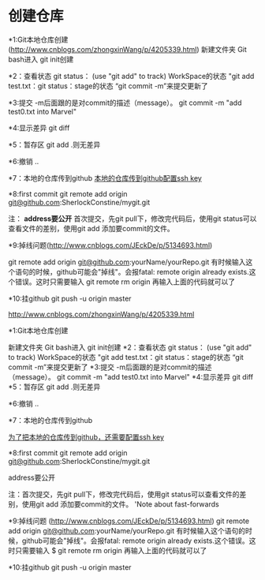 # 创建仓库

*1:Git本地仓库创建(http://www.cnblogs.com/zhongxinWang/p/4205339.html)
新建文件夹
Git bash进入
git init创建

*2：查看状态
git status： (use "git add" to track) WorkSpace的状态
"git add test.txt：git status：stage的状态
“git commit -m”来提交更新了

*3:提交
-m后面跟的是对commit的描述（message）。
git commit -m "add test0.txt into Marvel"

*4:显示差异
git diff

*5：暂存区
git add .则无差异

*6:撤销
..

*7：本地的仓库传到github
[本地的仓库传到github配置ssh key](http://blog.csdn.net/llf369477769/article/details/51917557)

*8:first commit
git remote add origin git@github.com:SherlockConstine/mygit.git


注：
**address要公开**
首次提交，先git pull下，修改完代码后，使用git status可以查看文件的差别，使用git add 添加要commit的文件。

*9:掉线问题(http://www.cnblogs.com/JEckDe/p/5134693.html)

git remote add origin git@github.com:yourName/yourRepo.git
有时候输入这个语句的时候，github可能会"掉线"。会报fatal: remote origin already exists.这个错误。这时只需要输入
git remote rm origin 再输入上面的代码就可以了

*10:挂github
git push -u origin master


http://www.cnblogs.com/zhongxinWang/p/4205339.html

*1:Git本地仓库创建

新建文件夹
Git bash进入
git init创建
*2：查看状态
git status： (use "git add" to track) WorkSpace的状态
"git add test.txt：git status：stage的状态
“git commit -m”来提交更新了
*3:提交
-m后面跟的是对commit的描述（message）。
git commit -m "add test0.txt into Marvel"
*4:显示差异
git diff
*5：暂存区
git add .则无差异

*6:撤销
..

*7：本地的仓库传到github

[为了把本地的仓库传到github，还需要配置ssh key](http://blog.csdn.net/llf369477769/article/details/51917557)

*8:first commit
git remote add origin git@github.com:SherlockConstine/mygit.git

address要公开

注：首次提交，先git pull下，修改完代码后，使用git status可以查看文件的差别，使用git add 添加要commit的文件。
'Note about fast-forwards

*9:掉线问题
(http://www.cnblogs.com/JEckDe/p/5134693.html)
git remote add origin git@github.com:yourName/yourRepo.git
有时候输入这个语句的时候，github可能会"掉线"。会报fatal: remote origin already exists.这个错误。这时只需要输入
$ git remote rm origin 再输入上面的代码就可以了

*10:挂github
git push -u origin master






